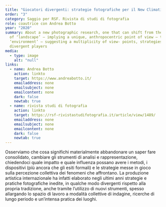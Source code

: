 ```yaml
---
title: "Giocatori divergenti: strategie fotografiche per il New Climatic Regime"
order: "3"
category: Saggio per RSF. Rivista di studi di fotografia
role: coautrice con Andrea Botto
year: "2020"
summary: About a new photographic research, one that can shift from the notion
  of ‘landscape’ – implying a unique, anthropocentric point of view – to that of
  ‘environment’ – suggesting a multiplicity of view- points, strategies, and
  divergent players
media:
  - type: image
    alt: "null"
links:
  - name: Andrea Botto
    action: linkto
    target: https://www.andreabotto.it/
    emailaddress: none
    emailsubject: none
    emailcontent: none
    dark: false
    newtab: true
  - name: rivista studi di fotografia
    action: linkto
    target: https://rsf-rivistastudifotografia.it/article/view/1489/
    emailaddress: none
    emailsubject: none
    emailcontent: none
    dark: false
    newtab: true
---
```

Osserviamo che cosa significhi materialmente abbandonare un saper fare consolidato, cambiare gli strumenti di analisi e rappresentazione, chiedendoci quale impatto e quale influenza possano avere i metodi, i dispositivi (più ancora che gli esiti formali) e le strategie messe in gioco sulla percezione collettiva dei fenomeni che affrontano. La produzione artistica internazionale ha infatti elaborato negli ultimi anni strategie e pratiche fotografiche inedite, in qualche modo divergenti rispetto alla propria tradizione, anche tramite l’utilizzo di nuovi strumenti, spesso allargando lo spazio di lavoro a modalità collettive di indagine, ricerche di lungo periodo e un’intensa pratica dei luoghi.




